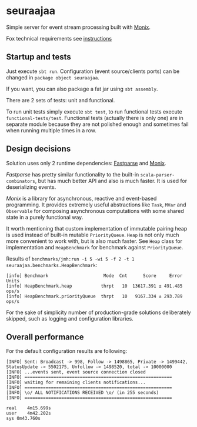 # seuraajaa

Simple server for event stream processing built with [Monix](https://monix.io/).

Fox technical requirements see [instructions](instructions/instructions.md)

## Startup and tests

Just execute `sbt run`. Configuration (event source/clients ports) can be changed in `package object seuraajaa`.

If you want, you can also package a fat jar using `sbt assembly`.

There are 2 sets of tests: unit and functional.

To run unit tests simply execute `sbt test`, to run functional tests execute `functional-tests/test`.
Functional tests (actually there is only one) are in separate module because they are not polished enough and sometimes
fail when running multiple times in a row.

## Design decisions

Solution uses only 2 runtime dependencies: [Fastparse](https://github.com/lihaoyi/fastparse) and [Monix](https://monix.io/).

*Fastparse* has pretty similar functionality to the built-in `scala-parser-combinators`,
but has much better API and also is much faster. It is used for deserializing events.

*Monix* is a library for asynchronous, reactive and event-based programming.
It provides extremely useful abstractions like `Task`, `MVar` and `Observable` for composing asynchronous
computations with some shared state in a purely functional way.

It worth mentioning that custom implementation of immutable pairing heap is used instead of built-in mutable `PriorityQueue`.
`Heap` is not only much more convenient to work with, but is also much faster.
See `Heap` class for implementation and `HeapBenchmark` for benchmark against `PriorityQueue`.

Results of `benchmarks/jmh:run -i 5 -wi 5 -f 2 -t 1 seuraajaa.benchmarks.HeapBenchmark`:

```
[info] Benchmark                     Mode  Cnt      Score     Error  Units
[info] HeapBenchmark.heap           thrpt   10  13617.391 ± 491.485  ops/s
[info] HeapBenchmark.priorityQueue  thrpt   10   9167.334 ± 293.789  ops/s
```

For the sake of simplicity number of production-grade solutions deliberately skipped,
such as logging and configuration libraries.

## Overall performance

For the default configuration results are following:

```
[INFO] Sent: Broadcast -> 998, Follow -> 1498865, Private -> 1499442, StatusUpdate -> 5502175, Unfollow -> 1498520, total -> 10000000
[INFO] ...events sent, event source connection closed
[INFO] ========================================================
[INFO] waiting for remaining clients notifications...
[INFO] ========================================================
[INFO] \o/ ALL NOTIFICATIONS RECEIVED \o/ (in 255 seconds)
[INFO] ========================================================

real	4m15.699s
user	4m42.202s
sys	0m43.760s
```
